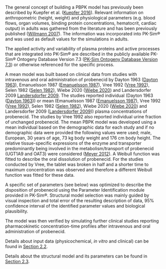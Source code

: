 The general concept of building a PBPK model has previously been described by Kuepfer et al. ([Kuepfer 2016](#5-references)). Relevant information on anthropometric (height, weight) and physiological parameters (e.g. blood flows, organ volumes, binding protein concentrations, hematocrit, cardiac output) in adults was gathered from the literature and has been previously published ([Willmann 2007](#5-references)). The information was incorporated into PK-Sim® and was used as default values for the simulations in adults.

The applied activity and variability of plasma proteins and active processes that are integrated into PK-Sim® are described in the publicly available PK-Sim® Ontogeny Database Version 7.3 ([PK-Sim Ontogeny Database Version 7.3](#5-references)) or otherwise referenced for the specific process.

A mean model was built based on clinical data from studies with intravenous and oral administration of probenecid by Dayton 1963 ([Dayton 1963](#5-references)), Emanuelsson 1987 ([Emanuelsson 1987](#5-references)), Vree 1992 ([Vree 1992](#5-references)), Selen 1982 ([Selen 1982](#5-references)), Wiebe 2020 ([Wiebe 2020](#5-references)) and Landersdorfer 2009 [Landersdorfer 2009](#5-references). The studies reported individual (Dayton 1963 ([Dayton 1963](#5-references))) or mean (Emanuelsson 1987 ([Emanuelsson 1987](#5-references)), Vree 1992 ([Vree 1992](#5-references)), Selen 1982 ([Selen 1982](#5-references)), Wiebe 2020 ([Wiebe 2020](#5-references)) and Landersdorfer 2009 ([Landersdorfer 2009](#5-references))) plasma concentrations of probenecid. The studies by Vree 1992 also reported individual urine fraction of unchanged probenecid. The mean PBPK model was developed using a mean individual based on the demographic data for each study and if no demographic data were provided the following values were used; male, European, 30 years of age, 73 kg body weight and 176 cm body height. The relative tissue-specific expressions of the enzyme and transporter predominantly being involved in the metabolism/transport of probenecid (UGT1A9 and OAT3) were considered ([Meyer 2012](#5-references)). A Weibull function was fitted to describe the oral dissolution of probenecid. For the studies conducted by Vree, the tablet was broken in half and a shorter time to maximum concentration was observed and therefore a different Weibull function was fitted for these data. 

A specific set of parameters (see below) was optimized to describe the disposition of probenecid using the Parameter Identification module provided in PK-Sim®. Structural model selection was mainly guided by visual inspection and total error of the resulting description of data, 95% confidence interval of the identified parameter values and biological plausibility.

The model was then verified by simulating further clinical studies reporting pharmacokinetic concentration-time profiles after intravenous and oral administration of probenecid.

Details about input data (physicochemical, *in vitro* and clinical) can be found in [Section 2.2](#22-data-used).

Details about the structural model and its parameters can be found in [Section 2.3](#23-model-parameters-and-assumptions).




